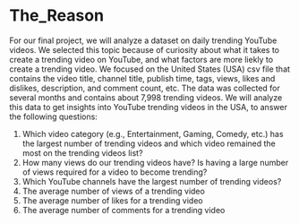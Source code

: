 # The_Reason

For our final project, we will analyze a dataset on daily trending YouTube videos. We selected this topic because of curiosity about what it takes to create a trending video on YouTube, and what factors are more liekly to create a trending video.
We focused on the United States (USA) csv file that contains the video title, channel title, publish time, tags, views, likes and dislikes, description, and comment count, etc. The data was collected for several months and contains about 7,998 trending videos. We will analyze this data to get insights into YouTube trending videos in the USA, to answer the following questions: 

1. Which video category (e.g., Entertainment, Gaming, Comedy, etc.) has the largest number of trending videos and which video remained the most on the trending videos list?
1. How many views do our trending videos have? Is having a large number of views required for a video to become trending?
2. Which YouTube channels have the largest number of trending videos?
3. The average number of views of a trending video
4. The average number of likes for a trending video
5. The average number of comments for a trending video
